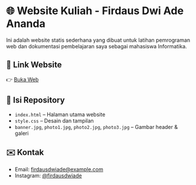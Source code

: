 # 🌐 Website Kuliah - Firdaus Dwi Ade Ananda

Ini adalah website statis sederhana yang dibuat untuk latihan pemrograman web dan dokumentasi pembelajaran saya sebagai mahasiswa Informatika.

## 🔗 Link Website
👉 [Buka Web](https://firdausdwiade.github.io/websitekuliah/)

## 📁 Isi Repository
- `index.html` – Halaman utama website
- `style.css` – Desain dan tampilan
- `banner.jpg`, `photo1.jpg`, `photo2.jpg`, `photo3.jpg` – Gambar header & galeri

## ✉️ Kontak
- Email: firdausdwiade@example.com
- Instagram: [@firdausdwiade](https://instagram.com/firdausdwiade)
